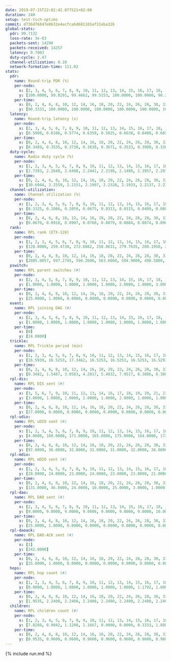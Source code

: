 ```yaml
---
date: 2019-07-15T22:02:42.877521+02:00
duration: 240
setup: test-tsch-optims
commit: d736d76847e0632e4acfca6d681165af31eba326
global-stats:
  pdr: 99.7132
  loss-rate: 3e-03
  packets-sent: 14298
  packets-received: 14257
  latency: 0.7003
  duty-cycle: 2.47
  channel-utilization: 0.10
  network-formation-time: 111.02
stats:
  pdr:
    name: Round-trip PDR (%)
    per-node:
      x: [2, 3, 4, 5, 6, 7, 8, 9, 10, 11, 12, 13, 14, 15, 16, 17, 18, 19, 20, 21, 22, 23, 24, 25]
      y: [100.0000, 99.8291, 99.4662, 99.5153, 100.0000, 100.0000, 98.2847, 99.6429, 100.0000, 99.4966, 99.5161, 99.6639, 99.5033, 99.8192, 99.5169, 99.6732, 100.0000, 100.0000, 100.0000, 100.0000, 99.4845, 99.8319, 100.0000, 99.8243]
    per-time:
      x: [0, 2, 4, 6, 8, 10, 12, 14, 16, 18, 20, 22, 24, 26, 28, 30, 32, 34, 36, 38, 40, 42, 44, 46, 48, 50, 52, 54, 56, 58, 60, 62, 64, 66, 68, 70, 72, 74, 76, 78, 80, 82, 84, 86, 88, 90, 92, 94, 96, 98, 100, 102, 104, 106, 108, 110, 112, 114, 116, 118, 120, 122, 124, 126, 128, 130, 132, 134, 136, 138, 140, 142, 144, 146, 148, 150, 152, 154, 156, 158, 160, 162, 164, 166, 168, 170, 172, 174, 176, 178, 180, 182, 184, 186, 188, 190, 192, 194, 196, 198, 200, 202, 204, 206, 208, 210, 212, 214, 216, 218, 220, 222, 224, 226, 228, 230, 232, 234, 236, 238, 240]
      y: [98.3333, 100.0000, 100.0000, 100.0000, 100.0000, 100.0000, 100.0000, 100.0000, 100.0000, 100.0000, 100.0000, 100.0000, 100.0000, 100.0000, 100.0000, 100.0000, 100.0000, 100.0000, 100.0000, 100.0000, 100.0000, 92.5000, 92.5000, 96.6667, 85.8333, 100.0000, 100.0000, 100.0000, 100.0000, 100.0000, 100.0000, 100.0000, 100.0000, 100.0000, 100.0000, 100.0000, 100.0000, 100.0000, 100.0000, 100.0000, 100.0000, 100.0000, 100.0000, 100.0000, 100.0000, 100.0000, 100.0000, 100.0000, 100.0000, 100.0000, 100.0000, 100.0000, 100.0000, 100.0000, 100.0000, 100.0000, 100.0000, 100.0000, 100.0000, 100.0000, 100.0000, 100.0000, 100.0000, 100.0000, 100.0000, 100.0000, 100.0000, 100.0000, 100.0000, 100.0000, 100.0000, 100.0000, 100.0000, 100.0000, 100.0000, 100.0000, 100.0000, 100.0000, 100.0000, 100.0000, 100.0000, 100.0000, 100.0000, 100.0000, 100.0000, 100.0000, 100.0000, 100.0000, 100.0000, 100.0000, 100.0000, 100.0000, 100.0000, 100.0000, 100.0000, 100.0000, 100.0000, 100.0000, 100.0000, 100.0000, 100.0000, 100.0000, 100.0000, 100.0000, 100.0000, 100.0000, 100.0000, 100.0000, 100.0000, 100.0000, 100.0000, 100.0000, 100.0000, 100.0000, 100.0000, 100.0000, 100.0000, 100.0000, 100.0000, 100.0000, null]
  latency:
    name: Round-trip latency (s)
    per-node:
      x: [2, 3, 4, 5, 6, 7, 8, 9, 10, 11, 12, 13, 14, 15, 16, 17, 18, 19, 20, 21, 22, 23, 24, 25]
      y: [0.5908, 0.6186, 0.5774, 0.6359, 0.5825, 0.6638, 0.6400, 0.6653, 0.5959, 0.7068, 0.5977, 0.7026, 0.6786, 0.6515, 0.6811, 0.7237, 0.6978, 0.7918, 0.7660, 0.7749, 0.8064, 0.9034, 0.9180, 0.8491]
    per-time:
      x: [0, 2, 4, 6, 8, 10, 12, 14, 16, 18, 20, 22, 24, 26, 28, 30, 32, 34, 36, 38, 40, 42, 44, 46, 48, 50, 52, 54, 56, 58, 60, 62, 64, 66, 68, 70, 72, 74, 76, 78, 80, 82, 84, 86, 88, 90, 92, 94, 96, 98, 100, 102, 104, 106, 108, 110, 112, 114, 116, 118, 120, 122, 124, 126, 128, 130, 132, 134, 136, 138, 140, 142, 144, 146, 148, 150, 152, 154, 156, 158, 160, 162, 164, 166, 168, 170, 172, 174, 176, 178, 180, 182, 184, 186, 188, 190, 192, 194, 196, 198, 200, 202, 204, 206, 208, 210, 212, 214, 216, 218, 220, 222, 224, 226, 228, 230, 232, 234, 236, 238, 240]
      y: [0.3489, 0.3535, 0.3738, 0.3830, 0.3671, 0.3533, 0.3900, 0.3368, 0.3567, 0.3371, 0.3718, 0.3222, 0.3426, 0.3191, 0.2896, 0.3098, 0.3248, 0.3302, 0.3068, 0.3170, 0.3154, 0.3326, 0.3202, 0.3120, 0.3131, 0.3314, 0.3296, 0.3174, 0.3102, 0.2904, 0.2907, 0.2753, 0.2747, 0.3083, 0.2948, 0.2933, 0.2767, 0.2726, 0.3095, 0.2699, 0.2993, 0.2847, 0.3450, 0.3064, 0.3340, 0.3151, 0.2948, 0.3558, 0.2774, 0.2725, 0.3034, 0.3067, 0.3124, 0.5015, 0.5517, 0.3254, 0.3116, 0.3030, 0.4038, 0.6921, 0.6512, 0.6510, 0.4687, 0.3038, 0.3537, 0.8885, 1.0169, 0.8110, 0.6522, 0.6295, 0.3621, 0.8644, 1.2388, 1.2027, 0.9476, 0.7547, 0.6439, 1.0205, 1.2333, 1.2403, 1.2402, 1.1298, 0.8607, 0.9852, 1.2295, 1.2294, 1.2331, 1.2304, 1.1991, 1.1151, 1.2343, 1.2190, 1.2539, 1.2491, 1.2459, 1.2380, 1.2520, 1.2204, 1.2336, 1.2485, 1.2449, 1.2456, 1.2141, 1.2322, 1.2060, 1.2332, 1.2129, 1.2241, 1.2315, 1.2441, 1.2487, 1.2390, 1.2208, 1.2342, 1.2254, 1.2388, 1.2363, 1.2283, 1.2268, 1.1671, null]
  duty-cycle:
    name: Radio duty cycle (%)
    per-node:
      x: [1, 2, 3, 4, 5, 6, 7, 8, 9, 10, 11, 12, 13, 14, 15, 16, 17, 18, 19, 20, 21, 22, 23, 24, 25]
      y: [2.7393, 2.2640, 2.6498, 2.2441, 2.2198, 2.1480, 2.3957, 2.2017, 2.2719, 2.3311, 2.2902, 2.6854, 2.3159, 2.3960, 2.4129, 2.4990, 2.2359, 2.5089, 2.4491, 2.5175, 2.4943, 2.5832, 2.6646, 2.4674, 2.4965]
    per-time:
      x: [0, 2, 4, 6, 8, 10, 12, 14, 16, 18, 20, 22, 24, 26, 28, 30, 32, 34, 36, 38, 40, 42, 44, 46, 48, 50, 52, 54, 56, 58, 60, 62, 64, 66, 68, 70, 72, 74, 76, 78, 80, 82, 84, 86, 88, 90, 92, 94, 96, 98, 100, 102, 104, 106, 108, 110, 112, 114, 116, 118, 120, 122, 124, 126, 128, 130, 132, 134, 136, 138, 140, 142, 144, 146, 148, 150, 152, 154, 156, 158, 160, 162, 164, 166, 168, 170, 172, 174, 176, 178, 180, 182, 184, 186, 188, 190, 192, 194, 196, 198, 200, 202, 204, 206, 208, 210, 212, 214, 216, 218, 220, 222, 224, 226, 228, 230, 232, 234, 236, 238]
      y: [30.6944, 2.2559, 2.2151, 2.1997, 2.2328, 2.1933, 2.2137, 2.2316, 2.1983, 2.1910, 2.1823, 2.2080, 2.2004, 2.2098, 2.2151, 2.1817, 2.1860, 2.1937, 2.1867, 2.1741, 2.1802, 2.1863, 2.1753, 2.1880, 2.1864, 2.1531, 2.1909, 2.1881, 2.2018, 2.1782, 2.1661, 2.1697, 2.1643, 2.1594, 2.1719, 2.1680, 2.1686, 2.1614, 2.1498, 2.1771, 2.1511, 2.1776, 2.7984, 2.6329, 2.5467, 2.5836, 2.1831, 2.1745, 2.1631, 2.1613, 2.1526, 2.1637, 2.1610, 2.1552, 2.1451, 2.1668, 2.1540, 2.1947, 2.1760, 2.1708, 2.1831, 2.1725, 2.1567, 2.1591, 2.1620, 2.1657, 2.1670, 2.1699, 2.1803, 2.1606, 2.1586, 2.1508, 2.1435, 2.1501, 2.1556, 2.1623, 2.1570, 2.1607, 2.1686, 2.1494, 2.1510, 2.1528, 2.1452, 2.1678, 2.1604, 2.1596, 2.1473, 2.1505, 2.1429, 2.1448, 2.1708, 2.1491, 2.1646, 2.1741, 2.1776, 2.1729, 2.1622, 2.1859, 2.1567, 2.1704, 2.1701, 2.1691, 2.1643, 2.1479, 2.1564, 2.1345, 2.1601, 2.1470, 2.1482, 2.1550, 2.1669, 2.1568, 2.1657, 2.1602, 2.1723, 2.1654, 2.1665, 2.1725, 2.1672, 2.1466]
  channel-utilization:
    name: Channel utilization (%)
    per-node:
      x: [1, 2, 3, 4, 5, 6, 7, 8, 9, 10, 11, 12, 13, 14, 15, 16, 17, 18, 19, 20, 21, 22, 23, 24, 25]
      y: [0.3325, 0.1086, 0.2059, 0.0675, 0.0313, 0.0315, 0.0409, 0.0802, 0.0303, 0.0308, 0.0335, 0.2069, 0.0850, 0.0317, 0.1130, 0.1269, 0.0545, 0.0689, 0.0423, 0.0598, 0.0538, 0.0480, 0.0316, 0.0305, 0.0307]
    per-time:
      x: [0, 2, 4, 6, 8, 10, 12, 14, 16, 18, 20, 22, 24, 26, 28, 30, 32, 34, 36, 38, 40, 42, 44, 46, 48, 50, 52, 54, 56, 58, 60, 62, 64, 66, 68, 70, 72, 74, 76, 78, 80, 82, 84, 86, 88, 90, 92, 94, 96, 98, 100, 102, 104, 106, 108, 110, 112, 114, 116, 118, 120, 122, 124, 126, 128, 130, 132, 134, 136, 138, 140, 142, 144, 146, 148, 150, 152, 154, 156, 158, 160, 162, 164, 166, 168, 170, 172, 174, 176, 178, 180, 182, 184, 186, 188, 190, 192, 194, 196, 198, 200, 202, 204, 206, 208, 210, 212, 214, 216, 218, 220, 222, 224, 226, 228, 230, 232, 234, 236, 238]
      y: [0.0670, 0.0918, 0.0907, 0.0760, 0.0879, 0.0804, 0.0874, 0.0962, 0.0835, 0.0790, 0.0815, 0.0761, 0.0866, 0.0845, 0.0921, 0.0769, 0.0771, 0.0831, 0.0801, 0.0793, 0.0798, 0.0823, 0.0793, 0.0830, 0.0811, 0.0692, 0.0833, 0.0820, 0.0859, 0.0806, 0.0771, 0.0755, 0.0742, 0.0707, 0.0757, 0.0756, 0.0729, 0.0753, 0.0702, 0.0769, 0.0698, 0.0780, 0.2976, 0.1829, 0.1613, 0.1795, 0.0765, 0.0783, 0.0763, 0.0721, 0.0729, 0.0743, 0.0742, 0.0713, 0.0715, 0.0742, 0.0737, 0.0846, 0.0791, 0.0771, 0.0815, 0.0790, 0.0725, 0.0742, 0.0749, 0.0773, 0.0756, 0.0778, 0.0795, 0.0742, 0.0749, 0.0714, 0.0695, 0.0738, 0.0739, 0.0761, 0.0759, 0.0744, 0.0775, 0.0719, 0.0740, 0.0745, 0.0762, 0.0782, 0.0760, 0.0757, 0.0711, 0.0719, 0.0715, 0.0740, 0.0803, 0.0722, 0.0761, 0.0753, 0.0772, 0.0766, 0.0739, 0.0807, 0.0721, 0.0766, 0.0783, 0.0784, 0.0747, 0.0719, 0.0731, 0.0661, 0.0760, 0.0719, 0.0714, 0.0742, 0.0775, 0.0740, 0.0777, 0.0716, 0.0778, 0.0755, 0.0756, 0.0755, 0.0742, 0.0688]
  rank:
    name: RPL rank (ETX-128)
    per-node:
      x: [1, 2, 3, 4, 5, 6, 7, 8, 9, 10, 11, 12, 13, 14, 15, 16, 17, 18, 19, 20, 21, 22, 23, 24, 25]
      y: [128.0000, 259.4730, 272.8882, 258.8631, 279.7635, 288.1950, 296.6570, 279.4606, 415.4403, 665.9544, 439.5165, 278.7469, 426.0288, 450.4486, 415.3402, 433.8490, 462.4449, 575.1748, 584.5551, 874.3563, 602.0535, 629.3099, 739.8594, 732.2520, 723.2642]
    per-time:
      x: [0, 2, 4, 6, 8, 10, 12, 14, 16, 18, 20, 22, 24, 26, 28, 30, 32, 34, 36, 38, 40, 42, 44, 46, 48, 50, 52, 54, 56, 58, 60, 62, 64, 66, 68, 70, 72, 74, 76, 78, 80, 82, 84, 86, 88, 90, 92, 94, 96, 98, 100, 102, 104, 106, 108, 110, 112, 114, 116, 118, 120, 122, 124, 126, 128, 130, 132, 134, 136, 138, 140, 142, 144, 146, 148, 150, 152, 154, 156, 158, 160, 162, 164, 166, 168, 170, 172, 174, 176, 178, 180, 182, 184, 186, 188, 190, 192, 194, 196, 198, 200, 202, 204, 206, 208, 210, 212, 214, 216, 218, 220, 222, 224, 226, 228, 230, 232, 234, 236, 238]
      y: [2805.0857, 697.2745, 594.2600, 563.6000, 504.9000, 498.5800, 501.3000, 522.0200, 527.2000, 516.0784, 511.3400, 509.3600, 514.5849, 497.8462, 489.1000, 480.2600, 470.1923, 455.6200, 463.6200, 471.2600, 470.6400, 475.5094, 455.8824, 465.0980, 459.3137, 452.1000, 452.4200, 452.0200, 456.5094, 436.4314, 427.8800, 434.4000, 445.7451, 438.9600, 437.3000, 442.4600, 435.7600, 434.1000, 433.7600, 433.3137, 431.0800, 437.5400, 333.3272, 301.5438, 276.2582, 283.8246, 428.6200, 441.5849, 422.7800, 420.9200, 419.2200, 416.3200, 416.2000, 413.4000, 411.5200, 414.2200, 416.1569, 414.7200, 414.4600, 405.7200, 405.8077, 407.6200, 408.5098, 403.0800, 404.2800, 407.9020, 411.2800, 407.3400, 404.6200, 408.1765, 405.0400, 402.4800, 401.3800, 401.5200, 401.4000, 398.2800, 401.8600, 399.7647, 404.1800, 412.4902, 404.5800, 406.9608, 398.2800, 400.7255, 397.1800, 400.9400, 399.8400, 401.4400, 403.5600, 403.9400, 415.6731, 405.9216, 400.9216, 405.4400, 413.1373, 412.6000, 406.9600, 409.9600, 410.7647, 404.7843, 404.7000, 417.4038, 408.0588, 406.2157, 405.7400, 402.1000, 406.6078, 410.0200, 411.9216, 412.3529, 415.1569, 416.8800, 420.6078, 429.2200, 437.4118, 433.2400, 429.8235, 428.8868, 416.6275, 406.8200]
  pswitch:
    name: RPL parent switches (#)
    per-node:
      x: [2, 3, 4, 5, 6, 7, 8, 9, 10, 11, 12, 13, 14, 15, 16, 17, 18, 19, 20, 21, 22, 23, 24, 25]
      y: [1.0000, 1.0000, 1.0000, 1.0000, 1.0000, 2.0000, 1.0000, 3.0000, 1.0000, 2.0000, 1.0000, 3.0000, 3.0000, 1.0000, 5.0000, 5.0000, 6.0000, 5.0000, 7.0000, 4.0000, 3.0000, 10.0000, 7.0000, 7.0000]
    per-time:
      x: [0, 2, 4, 6, 8, 10, 12, 14, 16, 18, 20, 22, 24, 26, 28, 30, 32, 34, 36, 38, 40, 42, 44, 46, 48, 50, 52, 54, 56, 58, 60, 62, 64, 66, 68, 70, 72, 74, 76, 78, 80, 82, 84, 86, 88, 90, 92, 94, 96, 98, 100, 102, 104, 106, 108, 110, 112, 114, 116, 118, 120, 122, 124, 126, 128, 130, 132, 134, 136, 138, 140, 142, 144, 146, 148, 150, 152, 154, 156, 158, 160, 162, 164, 166, 168, 170, 172, 174, 176, 178, 180, 182, 184, 186, 188, 190, 192, 194, 196, 198, 200, 202, 204, 206, 208, 210, 212, 214, 216, 218, 220, 222, 224, 226, 228, 230, 232, 234, 236]
      y: [25.0000, 1.0000, 0.0000, 0.0000, 0.0000, 0.0000, 0.0000, 0.0000, 0.0000, 1.0000, 0.0000, 0.0000, 3.0000, 2.0000, 0.0000, 0.0000, 2.0000, 0.0000, 0.0000, 0.0000, 0.0000, 3.0000, 1.0000, 1.0000, 1.0000, 0.0000, 0.0000, 0.0000, 3.0000, 1.0000, 0.0000, 0.0000, 1.0000, 0.0000, 0.0000, 0.0000, 0.0000, 0.0000, 0.0000, 1.0000, 0.0000, 0.0000, 0.0000, 0.0000, 0.0000, 0.0000, 0.0000, 3.0000, 0.0000, 0.0000, 0.0000, 0.0000, 0.0000, 0.0000, 0.0000, 0.0000, 1.0000, 0.0000, 0.0000, 0.0000, 2.0000, 0.0000, 1.0000, 0.0000, 0.0000, 1.0000, 0.0000, 0.0000, 0.0000, 1.0000, 0.0000, 0.0000, 0.0000, 0.0000, 0.0000, 0.0000, 0.0000, 1.0000, 0.0000, 1.0000, 0.0000, 1.0000, 0.0000, 1.0000, 0.0000, 0.0000, 0.0000, 0.0000, 0.0000, 0.0000, 2.0000, 1.0000, 1.0000, 0.0000, 1.0000, 0.0000, 0.0000, 0.0000, 1.0000, 1.0000, 0.0000, 2.0000, 1.0000, 1.0000, 0.0000, 0.0000, 1.0000, 0.0000, 1.0000, 1.0000, 1.0000, 0.0000, 1.0000, 0.0000, 1.0000, 0.0000, 1.0000, 3.0000, 1.0000]
  event:
    name: RPL joining DAG (#)
    per-node:
      x: [2, 3, 4, 5, 6, 7, 8, 9, 10, 11, 12, 13, 14, 15, 16, 17, 18, 19, 20, 21, 22, 23, 24, 25]
      y: [1.0000, 1.0000, 1.0000, 1.0000, 1.0000, 1.0000, 1.0000, 1.0000, 1.0000, 1.0000, 1.0000, 1.0000, 1.0000, 1.0000, 1.0000, 1.0000, 1.0000, 1.0000, 1.0000, 1.0000, 1.0000, 1.0000, 1.0000, 1.0000]
    per-time:
      x: [0]
      y: [24.0000]
  trickle:
    name: RPL Trickle period (min)
    per-node:
      x: [1, 2, 3, 4, 5, 6, 7, 8, 9, 10, 11, 12, 13, 14, 15, 16, 17, 18, 19, 20, 21, 22, 23, 24, 25]
      y: [16.5939, 16.5253, 17.3462, 16.5253, 16.5253, 16.5253, 16.5293, 16.5299, 16.1081, 16.5228, 15.7236, 16.5253, 16.5332, 16.4410, 16.5236, 16.5386, 16.3823, 16.1226, 16.5384, 16.5460, 16.4652, 16.5806, 16.5603, 16.4775, 16.5586]
    per-time:
      x: [0, 2, 4, 6, 8, 10, 12, 14, 16, 18, 20, 22, 24, 26, 28, 30, 32, 34, 36, 38, 40, 42, 44, 46, 48, 50, 52, 54, 56, 58, 60, 62, 64, 66, 68, 70, 72, 74, 76, 78, 80, 82, 84, 86, 88, 90, 92, 94, 96, 98, 100, 102, 104, 106, 108, 110, 112, 114, 116, 118, 120, 122, 124, 126, 128, 130, 132, 134, 136, 138, 140, 142, 144, 146, 148, 150, 152, 154, 156, 158, 160, 162, 164, 166, 168, 170, 172, 174, 176, 178, 180, 182, 184, 186, 188, 190, 192, 194, 196, 198, 200, 202, 204, 206, 208, 210, 212, 214, 216, 218, 220, 222, 224, 226, 228, 230, 232, 234, 236, 238]
      y: [0.3482, 1.5487, 3.0583, 4.2817, 5.4832, 7.9517, 8.3886, 8.3886, 8.7381, 15.5916, 16.7772, 16.1109, 16.5695, 16.9721, 16.9520, 17.1267, 17.1402, 17.1267, 17.1267, 17.3015, 17.4763, 17.4763, 17.4763, 17.4763, 17.4763, 17.4763, 17.4763, 17.4763, 17.4763, 17.4763, 17.4763, 17.4763, 17.4763, 17.4763, 17.4763, 17.4763, 17.4763, 17.4763, 17.4763, 17.4763, 17.4763, 17.4763, 17.4763, 17.4763, 17.4763, 17.4763, 17.4763, 17.4763, 17.4763, 17.4763, 17.4763, 17.4763, 17.4763, 17.4763, 17.4763, 17.4763, 17.4763, 17.4763, 17.4763, 17.4763, 17.4763, 17.4763, 17.4763, 17.4763, 17.4763, 17.4763, 17.4763, 17.4763, 17.4763, 17.4763, 17.4763, 17.4763, 17.4763, 17.4763, 17.4763, 17.4763, 17.4763, 17.4763, 17.4763, 17.4763, 17.4763, 17.4763, 17.4763, 17.4763, 17.4763, 17.4763, 17.4763, 17.4763, 17.4763, 17.4763, 17.4763, 17.4763, 17.4763, 17.4763, 17.4763, 17.4763, 17.4763, 17.4763, 17.4763, 17.4763, 17.4763, 17.4763, 17.4763, 17.4763, 17.4763, 17.4763, 17.4763, 17.4763, 17.4763, 17.4763, 17.4763, 17.4763, 17.4763, 17.4763, 17.4763, 17.4763, 17.4763, 17.4763, 17.4763, 17.4763]
  rpl-dis:
    name: RPL DIS sent (#)
    per-node:
      x: [3, 5, 6, 7, 9, 10, 11, 12, 13, 14, 16, 17, 18, 19, 20, 21, 22, 23, 24, 25]
      y: [3.0000, 1.0000, 1.0000, 2.0000, 1.0000, 2.0000, 1.0000, 1.0000, 1.0000, 2.0000, 1.0000, 1.0000, 1.0000, 1.0000, 1.0000, 2.0000, 2.0000, 2.0000, 2.0000, 2.0000]
    per-time:
      x: [0, 2, 4, 6, 8, 10, 12, 14, 16, 18, 20, 22, 24, 26, 28, 30, 32, 34, 36, 38, 40, 42, 44, 46, 48, 50, 52, 54, 56, 58, 60, 62, 64, 66, 68, 70, 72, 74, 76, 78, 80, 82, 84, 86, 88, 90]
      y: [27.0000, 0.0000, 0.0000, 0.0000, 0.0000, 0.0000, 0.0000, 0.0000, 0.0000, 0.0000, 0.0000, 0.0000, 0.0000, 0.0000, 0.0000, 0.0000, 0.0000, 0.0000, 0.0000, 0.0000, 0.0000, 0.0000, 0.0000, 0.0000, 0.0000, 0.0000, 0.0000, 0.0000, 0.0000, 0.0000, 0.0000, 0.0000, 0.0000, 0.0000, 0.0000, 0.0000, 0.0000, 0.0000, 0.0000, 0.0000, 0.0000, 0.0000, 0.0000, 1.0000, 1.0000, 1.0000]
  rpl-udio:
    name: RPL uDIO sent (#)
    per-node:
      x: [1, 2, 3, 4, 5, 6, 7, 8, 9, 10, 11, 12, 13, 14, 15, 16, 17, 18, 19, 20, 21, 22, 23, 24, 25]
      y: [4.0000, 160.0000, 171.0000, 165.0000, 175.0000, 164.0000, 172.0000, 159.0000, 163.0000, 162.0000, 168.0000, 153.0000, 172.0000, 171.0000, 151.0000, 167.0000, 169.0000, 155.0000, 165.0000, 163.0000, 170.0000, 166.0000, 168.0000, 162.0000, 167.0000]
    per-time:
      x: [0, 2, 4, 6, 8, 10, 12, 14, 16, 18, 20, 22, 24, 26, 28, 30, 32, 34, 36, 38, 40, 42, 44, 46, 48, 50, 52, 54, 56, 58, 60, 62, 64, 66, 68, 70, 72, 74, 76, 78, 80, 82, 84, 86, 88, 90, 92, 94, 96, 98, 100, 102, 104, 106, 108, 110, 112, 114, 116, 118, 120, 122, 124, 126, 128, 130, 132, 134, 136, 138, 140, 142, 144, 146, 148, 150, 152, 154, 156, 158, 160, 162, 164, 166, 168, 170, 172, 174, 176, 178, 180, 182, 184, 186, 188, 190, 192, 194, 196, 198, 200, 202, 204, 206, 208, 210, 212, 214, 216, 218, 220, 222, 224, 226, 228, 230, 232, 234, 236, 238, 240]
      y: [97.0000, 36.0000, 32.0000, 31.0000, 31.0000, 32.0000, 34.0000, 39.0000, 29.0000, 33.0000, 30.0000, 37.0000, 29.0000, 32.0000, 27.0000, 39.0000, 33.0000, 31.0000, 33.0000, 32.0000, 31.0000, 31.0000, 30.0000, 35.0000, 35.0000, 33.0000, 33.0000, 28.0000, 32.0000, 31.0000, 34.0000, 32.0000, 33.0000, 30.0000, 31.0000, 31.0000, 28.0000, 30.0000, 31.0000, 35.0000, 34.0000, 30.0000, 35.0000, 37.0000, 35.0000, 29.0000, 31.0000, 38.0000, 30.0000, 33.0000, 31.0000, 34.0000, 33.0000, 33.0000, 31.0000, 33.0000, 34.0000, 29.0000, 36.0000, 36.0000, 33.0000, 32.0000, 32.0000, 38.0000, 37.0000, 26.0000, 36.0000, 33.0000, 26.0000, 35.0000, 30.0000, 34.0000, 35.0000, 33.0000, 30.0000, 31.0000, 31.0000, 32.0000, 34.0000, 31.0000, 31.0000, 30.0000, 29.0000, 37.0000, 37.0000, 35.0000, 33.0000, 32.0000, 27.0000, 34.0000, 36.0000, 35.0000, 34.0000, 31.0000, 33.0000, 33.0000, 31.0000, 34.0000, 32.0000, 34.0000, 32.0000, 35.0000, 27.0000, 33.0000, 30.0000, 33.0000, 34.0000, 30.0000, 35.0000, 32.0000, 32.0000, 29.0000, 33.0000, 34.0000, 32.0000, 34.0000, 32.0000, 29.0000, 34.0000, 27.0000, 5.0000]
  rpl-mdio:
    name: RPL mDIO sent (#)
    per-node:
      x: [1, 2, 3, 4, 5, 6, 7, 8, 9, 10, 11, 12, 13, 14, 15, 16, 17, 18, 19, 20, 21, 22, 23, 24, 25]
      y: [28.0000, 24.0000, 23.0000, 24.0000, 23.0000, 23.0000, 21.0000, 23.0000, 26.0000, 20.0000, 28.0000, 22.0000, 22.0000, 24.0000, 24.0000, 22.0000, 25.0000, 28.0000, 23.0000, 23.0000, 24.0000, 20.0000, 20.0000, 24.0000, 21.0000]
    per-time:
      x: [0, 2, 4, 6, 8, 10, 12, 14, 16, 18, 20, 22, 24, 26, 28, 30, 32, 34, 36, 38, 40, 42, 44, 46, 48, 50, 52, 54, 56, 58, 60, 62, 64, 66, 68, 70, 72, 74, 76, 78, 80, 82, 84, 86, 88, 90, 92, 94, 96, 98, 100, 102, 104, 106, 108, 110, 112, 114, 116, 118, 120, 122, 124, 126, 128, 130, 132, 134, 136, 138, 140, 142, 144, 146, 148, 150, 152, 154, 156, 158, 160, 162, 164, 166, 168, 170, 172, 174, 176, 178, 180, 182, 184, 186, 188, 190, 192, 194, 196, 198, 200, 202, 204, 206, 208, 210, 212, 214, 216, 218, 220, 222, 224, 226, 228, 230, 232, 234, 236, 238, 240]
      y: [131.0000, 46.0000, 24.0000, 10.0000, 25.0000, 3.0000, 1.0000, 10.0000, 12.0000, 2.0000, 1.0000, 5.0000, 2.0000, 1.0000, 4.0000, 6.0000, 7.0000, 5.0000, 1.0000, 2.0000, 0.0000, 0.0000, 0.0000, 9.0000, 6.0000, 6.0000, 1.0000, 1.0000, 0.0000, 1.0000, 1.0000, 3.0000, 6.0000, 6.0000, 3.0000, 5.0000, 1.0000, 1.0000, 0.0000, 1.0000, 2.0000, 5.0000, 6.0000, 8.0000, 2.0000, 0.0000, 1.0000, 0.0000, 3.0000, 6.0000, 3.0000, 7.0000, 3.0000, 1.0000, 2.0000, 0.0000, 0.0000, 6.0000, 7.0000, 5.0000, 3.0000, 1.0000, 1.0000, 0.0000, 2.0000, 3.0000, 2.0000, 7.0000, 7.0000, 4.0000, 1.0000, 0.0000, 1.0000, 0.0000, 2.0000, 5.0000, 3.0000, 6.0000, 6.0000, 1.0000, 1.0000, 1.0000, 0.0000, 5.0000, 5.0000, 3.0000, 5.0000, 5.0000, 1.0000, 0.0000, 1.0000, 0.0000, 3.0000, 6.0000, 7.0000, 5.0000, 3.0000, 1.0000, 0.0000, 0.0000, 2.0000, 3.0000, 4.0000, 7.0000, 5.0000, 3.0000, 0.0000, 1.0000, 1.0000, 3.0000, 5.0000, 3.0000, 4.0000, 6.0000, 1.0000, 1.0000, 1.0000, 1.0000, 4.0000, 6.0000, 1.0000]
  rpl-dao:
    name: RPL DAO sent (#)
    per-node:
      x: [2, 3, 4, 5, 6, 7, 8, 9, 10, 11, 12, 13, 14, 15, 16, 17, 18, 19, 20, 21, 22, 23, 24, 25]
      y: [9.0000, 9.0000, 9.0000, 9.0000, 9.0000, 9.0000, 9.0000, 10.0000, 9.0000, 9.0000, 9.0000, 10.0000, 10.0000, 9.0000, 11.0000, 12.0000, 11.0000, 10.0000, 12.0000, 10.0000, 10.0000, 14.0000, 11.0000, 12.0000]
    per-time:
      x: [0, 2, 4, 6, 8, 10, 12, 14, 16, 18, 20, 22, 24, 26, 28, 30, 32, 34, 36, 38, 40, 42, 44, 46, 48, 50, 52, 54, 56, 58, 60, 62, 64, 66, 68, 70, 72, 74, 76, 78, 80, 82, 84, 86, 88, 90, 92, 94, 96, 98, 100, 102, 104, 106, 108, 110, 112, 114, 116, 118, 120, 122, 124, 126, 128, 130, 132, 134, 136, 138, 140, 142, 144, 146, 148, 150, 152, 154, 156, 158, 160, 162, 164, 166, 168, 170, 172, 174, 176, 178, 180, 182, 184, 186, 188, 190, 192, 194, 196, 198, 200, 202, 204, 206, 208, 210, 212, 214, 216, 218, 220, 222, 224, 226, 228, 230, 232, 234, 236]
      y: [25.0000, 1.0000, 0.0000, 0.0000, 0.0000, 0.0000, 0.0000, 0.0000, 0.0000, 1.0000, 0.0000, 0.0000, 3.0000, 2.0000, 17.0000, 1.0000, 2.0000, 0.0000, 0.0000, 0.0000, 0.0000, 3.0000, 1.0000, 2.0000, 1.0000, 0.0000, 1.0000, 1.0000, 15.0000, 2.0000, 1.0000, 1.0000, 1.0000, 0.0000, 0.0000, 0.0000, 1.0000, 2.0000, 1.0000, 1.0000, 0.0000, 2.0000, 5.0000, 9.0000, 2.0000, 1.0000, 0.0000, 3.0000, 0.0000, 0.0000, 1.0000, 1.0000, 1.0000, 0.0000, 0.0000, 1.0000, 5.0000, 9.0000, 1.0000, 2.0000, 2.0000, 2.0000, 2.0000, 0.0000, 1.0000, 2.0000, 0.0000, 0.0000, 0.0000, 2.0000, 3.0000, 7.0000, 2.0000, 1.0000, 2.0000, 2.0000, 2.0000, 1.0000, 1.0000, 1.0000, 1.0000, 1.0000, 0.0000, 1.0000, 3.0000, 6.0000, 4.0000, 2.0000, 1.0000, 1.0000, 3.0000, 2.0000, 1.0000, 2.0000, 2.0000, 0.0000, 0.0000, 1.0000, 2.0000, 6.0000, 6.0000, 3.0000, 2.0000, 1.0000, 0.0000, 1.0000, 1.0000, 2.0000, 3.0000, 1.0000, 1.0000, 0.0000, 2.0000, 3.0000, 7.0000, 2.0000, 2.0000, 3.0000, 1.0000]
  rpl-daoack:
    name: RPL DAO-ACK sent (#)
    per-node:
      x: [1]
      y: [242.0000]
    per-time:
      x: [0, 2, 4, 6, 8, 10, 12, 14, 16, 18, 20, 22, 24, 26, 28, 30, 32, 34, 36, 38, 40, 42, 44, 46, 48, 50, 52, 54, 56, 58, 60, 62, 64, 66, 68, 70, 72, 74, 76, 78, 80, 82, 84, 86, 88, 90, 92, 94, 96, 98, 100, 102, 104, 106, 108, 110, 112, 114, 116, 118, 120, 122, 124, 126, 128, 130, 132, 134, 136, 138, 140, 142, 144, 146, 148, 150, 152, 154, 156, 158, 160, 162, 164, 166, 168, 170, 172, 174, 176, 178, 180, 182, 184, 186, 188, 190, 192, 194, 196, 198, 200, 202, 204, 206, 208, 210, 212, 214, 216, 218, 220, 222, 224, 226, 228, 230, 232, 234, 236]
      y: [25.0000, 1.0000, 0.0000, 0.0000, 0.0000, 0.0000, 0.0000, 0.0000, 0.0000, 1.0000, 0.0000, 0.0000, 3.0000, 2.0000, 17.0000, 1.0000, 2.0000, 0.0000, 0.0000, 0.0000, 0.0000, 3.0000, 1.0000, 2.0000, 1.0000, 0.0000, 1.0000, 1.0000, 16.0000, 1.0000, 1.0000, 1.0000, 1.0000, 0.0000, 0.0000, 0.0000, 1.0000, 2.0000, 1.0000, 1.0000, 0.0000, 2.0000, 5.0000, 9.0000, 2.0000, 1.0000, 0.0000, 3.0000, 0.0000, 0.0000, 1.0000, 1.0000, 1.0000, 0.0000, 0.0000, 1.0000, 5.0000, 9.0000, 1.0000, 2.0000, 2.0000, 2.0000, 2.0000, 0.0000, 1.0000, 2.0000, 0.0000, 0.0000, 0.0000, 2.0000, 3.0000, 7.0000, 2.0000, 1.0000, 2.0000, 2.0000, 2.0000, 1.0000, 1.0000, 1.0000, 1.0000, 1.0000, 0.0000, 1.0000, 3.0000, 6.0000, 4.0000, 2.0000, 1.0000, 1.0000, 3.0000, 2.0000, 1.0000, 2.0000, 2.0000, 0.0000, 0.0000, 1.0000, 2.0000, 6.0000, 6.0000, 3.0000, 2.0000, 1.0000, 0.0000, 1.0000, 1.0000, 2.0000, 3.0000, 1.0000, 1.0000, 0.0000, 2.0000, 3.0000, 7.0000, 2.0000, 2.0000, 3.0000, 1.0000]
  hops:
    name: RPL hop count (#)
    per-node:
      x: [1, 2, 3, 4, 5, 6, 7, 8, 9, 10, 11, 12, 13, 14, 15, 16, 17, 18, 19, 20, 21, 22, 23, 24, 25]
      y: [0.0000, 1.0000, 1.0000, 1.0000, 1.0000, 1.0000, 1.1792, 1.0000, 2.0000, 2.0000, 2.0000, 1.0000, 2.0000, 2.1000, 2.0000, 2.0000, 2.2417, 2.8542, 3.0000, 3.0962, 3.1172, 3.3138, 4.0753, 4.0000, 3.9791]
    per-time:
      x: [0, 2, 4, 6, 8, 10, 12, 14, 16, 18, 20, 22, 24, 26, 28, 30, 32, 34, 36, 38, 40, 42, 44, 46, 48, 50, 52, 54, 56, 58, 60, 62, 64, 66, 68, 70, 72, 74, 76, 78, 80, 82, 84, 86, 88, 90, 92, 94, 96, 98, 100, 102, 104, 106, 108, 110, 112, 114, 116, 118, 120, 122, 124, 126, 128, 130, 132, 134, 136, 138, 140, 142, 144, 146, 148, 150, 152, 154, 156, 158, 160, 162, 164, 166, 168, 170, 172, 174, 176, 178, 180, 182, 184, 186, 188, 190, 192, 194, 196, 198, 200, 202, 204, 206, 208, 210, 212, 214, 216, 218, 220, 222, 224, 226, 228, 230, 232, 234, 236, 238]
      y: [1.9535, 2.2400, 2.2400, 2.2400, 2.2400, 2.2400, 2.2400, 2.2400, 2.2400, 2.2400, 2.2400, 2.2400, 2.3200, 2.3600, 2.3200, 2.3200, 2.3200, 2.3200, 2.3200, 2.3200, 2.3200, 2.2800, 2.2000, 2.2000, 2.1200, 2.1200, 2.1200, 2.1200, 2.1000, 2.0800, 2.0400, 2.0400, 2.0400, 2.0400, 2.0400, 2.0400, 2.0400, 2.0400, 2.0400, 2.0400, 2.0400, 2.0400, 2.0400, 2.0400, 2.0400, 2.0400, 2.0400, 2.0400, 2.0400, 2.0400, 2.0400, 2.0400, 2.0400, 2.0400, 2.0400, 2.0400, 2.0400, 2.0400, 2.0400, 2.0400, 2.0400, 2.0400, 2.0400, 2.0400, 2.0400, 2.0400, 2.0400, 2.0400, 2.0400, 2.0400, 2.0400, 2.0400, 2.0400, 2.0400, 2.0400, 2.0400, 2.0400, 2.0400, 2.0400, 2.0400, 2.0400, 2.0400, 2.0400, 2.0400, 2.0400, 2.0400, 2.0400, 2.0400, 2.0400, 2.0400, 2.0400, 2.0400, 2.0400, 2.0400, 2.0400, 2.0400, 2.0400, 2.0400, 2.0400, 2.0400, 2.0400, 2.0400, 2.0000, 1.9600, 1.9600, 1.9600, 1.9600, 1.9600, 1.9600, 1.9600, 1.9600, 1.9600, 1.9600, 1.9600, 2.0000, 2.0000, 2.0000, 1.9800, 1.9600, 1.9600]
  children:
    name: RPL children count (#)
    per-node:
      x: [1, 2, 3, 4, 5, 6, 7, 8, 9, 10, 11, 12, 13, 14, 15, 16, 17, 18, 19, 20, 21, 22, 23, 24, 25]
      y: [7.8208, 0.9042, 1.1208, 1.1667, 0.0000, 0.0000, 0.3333, 1.8083, 0.0000, 0.0000, 0.0000, 2.6458, 0.8042, 0.0000, 1.4167, 2.1167, 0.4083, 0.9375, 0.3167, 0.9247, 0.6904, 0.5649, 0.0000, 0.0000, 0.0000]
    per-time:
      x: [0, 2, 4, 6, 8, 10, 12, 14, 16, 18, 20, 22, 24, 26, 28, 30, 32, 34, 36, 38, 40, 42, 44, 46, 48, 50, 52, 54, 56, 58, 60, 62, 64, 66, 68, 70, 72, 74, 76, 78, 80, 82, 84, 86, 88, 90, 92, 94, 96, 98, 100, 102, 104, 106, 108, 110, 112, 114, 116, 118, 120, 122, 124, 126, 128, 130, 132, 134, 136, 138, 140, 142, 144, 146, 148, 150, 152, 154, 156, 158, 160, 162, 164, 166, 168, 170, 172, 174, 176, 178, 180, 182, 184, 186, 188, 190, 192, 194, 196, 198, 200, 202, 204, 206, 208, 210, 212, 214, 216, 218, 220, 222, 224, 226, 228, 230, 232, 234, 236, 238]
      y: [0.9535, 0.9600, 0.9600, 0.9600, 0.9600, 0.9600, 0.9600, 0.9600, 0.9600, 0.9600, 0.9600, 0.9600, 0.9600, 0.9600, 0.9600, 0.9600, 0.9600, 0.9600, 0.9600, 0.9600, 0.9600, 0.9600, 0.9600, 0.9600, 0.9600, 0.9600, 0.9600, 0.9600, 0.9600, 0.9600, 0.9600, 0.9600, 0.9600, 0.9600, 0.9600, 0.9600, 0.9600, 0.9600, 0.9600, 0.9600, 0.9600, 0.9600, 0.9600, 0.9600, 0.9600, 0.9600, 0.9600, 0.9600, 0.9600, 0.9600, 0.9600, 0.9600, 0.9600, 0.9600, 0.9600, 0.9600, 0.9600, 0.9600, 0.9600, 0.9600, 0.9600, 0.9600, 0.9600, 0.9600, 0.9600, 0.9600, 0.9600, 0.9600, 0.9600, 0.9600, 0.9600, 0.9600, 0.9600, 0.9600, 0.9600, 0.9600, 0.9600, 0.9600, 0.9600, 0.9600, 0.9600, 0.9600, 0.9600, 0.9600, 0.9600, 0.9600, 0.9600, 0.9600, 0.9600, 0.9600, 0.9600, 0.9600, 0.9600, 0.9600, 0.9600, 0.9600, 0.9600, 0.9600, 0.9600, 0.9600, 0.9600, 0.9600, 0.9600, 0.9600, 0.9600, 0.9600, 0.9600, 0.9600, 0.9600, 0.9600, 0.9600, 0.9600, 0.9600, 0.9600, 0.9600, 0.9600, 0.9600, 0.9600, 0.9600, 0.9600]
---
```


{% include run.md %}
